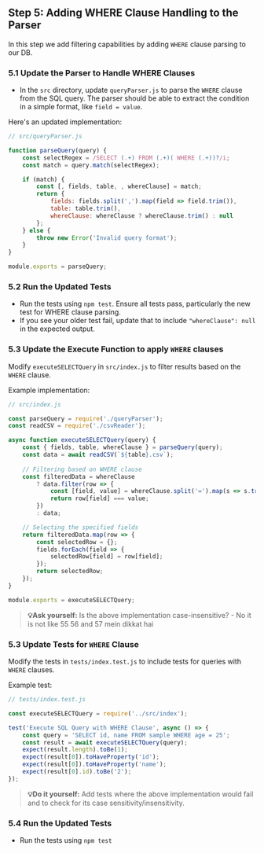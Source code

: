 ## Step 5: Adding WHERE Clause Handling to the Parser

In this step we add filtering capabilities by adding `WHERE` clause parsing to our DB.

### 5.1 Update the Parser to Handle WHERE Clauses
- In the `src` directory, update `queryParser.js` to parse the `WHERE` clause from the SQL query.
The parser should be able to extract the condition in a simple format, like `field = value`.

Here's an updated implementation:

```javascript
// src/queryParser.js

function parseQuery(query) {
    const selectRegex = /SELECT (.+) FROM (.+)( WHERE (.+))?/i;
    const match = query.match(selectRegex);

    if (match) {
        const [, fields, table, , whereClause] = match;
        return {
            fields: fields.split(',').map(field => field.trim()),
            table: table.trim(),
            whereClause: whereClause ? whereClause.trim() : null
        };
    } else {
        throw new Error('Invalid query format');
    }
}

module.exports = parseQuery;
```

### 5.2 Run the Updated Tests
- Run the tests using `npm test`. Ensure all tests pass, particularly the new test for WHERE clause parsing.
- If you see your older test fail, update that to include `"whereClause": null` in the expected output.

### 5.3 Update the Execute Function to apply `WHERE` clauses
Modify `executeSELECTQuery` in `src/index.js` to filter results based on the `WHERE` clause.

Example implementation:

```javascript
// src/index.js

const parseQuery = require('./queryParser');
const readCSV = require('./csvReader');

async function executeSELECTQuery(query) {
    const { fields, table, whereClause } = parseQuery(query);
    const data = await readCSV(`${table}.csv`);
    
    // Filtering based on WHERE clause
    const filteredData = whereClause
        ? data.filter(row => {
            const [field, value] = whereClause.split('=').map(s => s.trim());
            return row[field] === value;
        })
        : data;

    // Selecting the specified fields
    return filteredData.map(row => {
        const selectedRow = {};
        fields.forEach(field => {
            selectedRow[field] = row[field];
        });
        return selectedRow;
    });
}

module.exports = executeSELECTQuery;
```

> **💡Ask yourself:** Is the above implementation case-insensitive? - No it is not like 55 56 and 57 mein dikkat hai

### 5.3 Update Tests for `WHERE` Clause
Modify the tests in `tests/index.test.js` to include tests for queries with `WHERE` clauses.

Example test:
```javascript
// tests/index.test.js

const executeSELECTQuery = require('../src/index');

test('Execute SQL Query with WHERE Clause', async () => {
    const query = 'SELECT id, name FROM sample WHERE age = 25';
    const result = await executeSELECTQuery(query);
    expect(result.length).toBe(1);
    expect(result[0]).toHaveProperty('id');
    expect(result[0]).toHaveProperty('name');
    expect(result[0].id).toBe('2');
});
```

> **💡Do it yourself:** Add tests where the above 
implementation would fail and to check for its case sensitivity/insensitivity.

### 5.4 Run the Updated Tests
- Run the tests using `npm test`


